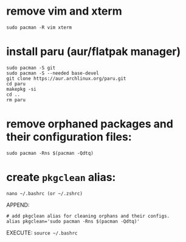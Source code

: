 # remove vim and xterm
`sudo pacman -R vim xterm`

# install paru (aur/flatpak manager)
```
sudo pacman -S git
sudo pacman -S --needed base-devel
git clone https://aur.archlinux.org/paru.git
cd paru
makepkg -si
cd ..
rm paru
```
# remove orphaned packages and their configuration files: 
`sudo pacman -Rns $(pacman -Qdtq)`

# create `pkgclean` alias:
```
nano ~/.bashrc (or ~/.zshrc)
```
APPEND:
```
# add pkgclean alias for cleaning orphans and their configs.
alias pkgclean='sudo pacman -Rns $(pacman -Qdtq)'
```
EXECUTE:
`source ~/.bashrc`
